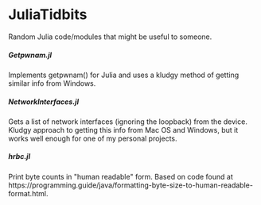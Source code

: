 # JuliaTidbits
Random Julia code/modules that might be useful to someone.

<h5>Getpwnam.jl</h5>
Implements getpwnam() for Julia and uses a kludgy method of getting similar info from Windows. 

<h5>NetworkInterfaces.jl</h5>
Gets a list of network interfaces (ignoring the loopback) from the device. Kludgy approach to getting this info from Mac OS and Windows, but it works well enough for one of my personal projects.

<h5>hrbc.jl</h5>
Print byte counts in "human readable" form. Based on code found at https://programming.guide/java/formatting-byte-size-to-human-readable-format.html.
